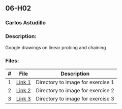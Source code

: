 ## 06-H02
### Carlos Astudillo
### Description:

Google drawings on linear probing and chaining
 
### Files:

|  #  |  File  |  Description  |
| :---: | ---------------- | -------------------------------------------------- |
|  1  |  [Link 1](https://github.com/castudillo5/3013-Algorithms/blob/main/Assignments/06-H02/hashing%20-4.jpg)  |  Directory to image for exercise 1  |
|  2  |  [Link 2](https://github.com/castudillo5/3013-Algorithms/blob/main/Assignments/06-H02/Linear%20probing%20.jpg)  |  Directory to image for exercise 2 |
|  3  |  [Link 3](imageA01.png)  |  Directory to image for exercise 3  |
